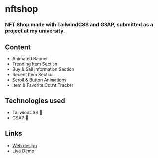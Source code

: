 # nftshop
### NFT Shop made with TailwindCSS and GSAP, submitted as a project at my university.

## Content
- Animated Banner
- Trending Item Section
- Buy & Sell Information Section
- Recent Item Section
- Scroll & Button Animations
- Item & Favorite Count Tracker

## Technologies used
- TailwindCSS :wind_chime:
- GSAP :honeybee:

## Links
- [Web design](https://www.behance.net/gallery/124589221/NFT-Shop-Design-Concept-NFT-World)
- [Live Demo](https://thunderous-souffle-a15.netlify.app/)
